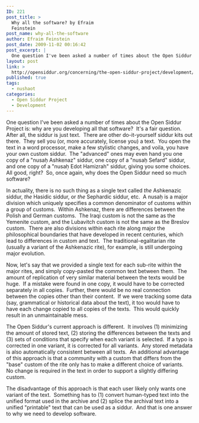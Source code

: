 ```yaml
---
ID: 221
post_title: >
  Why all the software? by Efraim
  Feinstein
post_name: why-all-the-software
author: Efraim Feinstein
post_date: 2009-11-02 00:16:42
post_excerpt: |
  One question I've been asked a number of times about the Open Siddur Project is: why are you developing all that software?  It's a fair question.  After all, the siddur is just text.  There are other do-it-yourself siddur kits out there.  They sell you (or, more accurately, license you) a text.  You open the text in a word processor, make a few stylistic changes, and voila, you have your own custom siddur.  The "advanced" ones may even hand you one copy of a "nusaḥ Ashkenaz" siddur, one copy of a "nusaḥ Sefard" siddur, and one copy of a "nusaḥ Edot Hamizrah" siddur, giving you some choices.  All good, right?  So, once again, why does the Open Siddur need so much software?
layout: post
link: >
  http://opensiddur.org/concerning/the-open-siddur-project/development/why-all-the-software/
published: true
tags:
  - nushaot
categories:
  - Open Siddur Project
  - Development
---
```

<div class="english">
One question I've been asked a number of times about the Open Siddur Project is: why are you developing all that software?  It's a fair question.  After all, the siddur is just text.  There are other do-it-yourself siddur kits out there.  They sell you (or, more accurately, license you) a text.  You open the text in a word processor, make a few stylistic changes, and voila, you have your own custom siddur.  The "advanced" ones may even hand you one copy of a "nusaḥ Ashkenaz" siddur, one copy of a "nusaḥ Sefard" siddur, and one copy of a "nusaḥ Edot Hamizrah" siddur, giving you some choices.  All good, right?  So, once again, why does the Open Siddur need so much software?

In actuality, there is no such thing as a single text called <em>the</em> Ashkenazic siddur, <em>the</em> Hasidic siddur, or <em>the</em> Sephardic siddur, etc.  A nusaḥ is a major division which uniquely specifies a common denominator of customs within a group of customs.  Within Ashkenaz, there are differences between the Polish and German customs.  The Iraqi custom is not the same as the Yemenite custom, and the Lubavitch custom is not the same as the Breslov custom.  There are also divisions within each rite along major the philosophical boundaries that have developed in recent centuries, which lead to differences in custom and text.  The traditional-egalitarian rite (usually a variant of the Ashkenazic rite), for example, is still undergoing major evolution.

Now, let's say that we provided a single text for each sub-rite within the major rites, and simply copy-pasted the common text between them.  The amount of replication of very similar material between the texts would be huge.  If a mistake were found in one copy, it would have to be corrected separately in all copies.  Further, there would be no real connection between the copies other than their content.  If we were tracking some data (say, grammatical or historical data about the text), it too would have to have each change copied to all copies of the texts.  This would quickly result in an unmaintainable mess.

The Open Siddur's current approach is different.  It involves (1) minimizing the amount of stored text, (2) storing the differences between the texts and (3) sets of conditions that specify when each variant is selected.  If a typo is corrected in one variant, it is corrected for all variants.  Any stored metadata is also automatically consistent between all texts.  An additional advantage of this approach is that a community with a custom that differs from the "base" custom of the rite only has to make a different choice of variants.  No change is required in the text in order to support a slightly differing custom.

The disadvantage of this approach is that each user likely only wants one variant of the text.  Something has to (1) convert human-typed text into the unified format used in the archive and (2) splice the archival text into a unified "printable" text that can be used as a siddur.  And that is one answer to why we need to develop software.
</div>